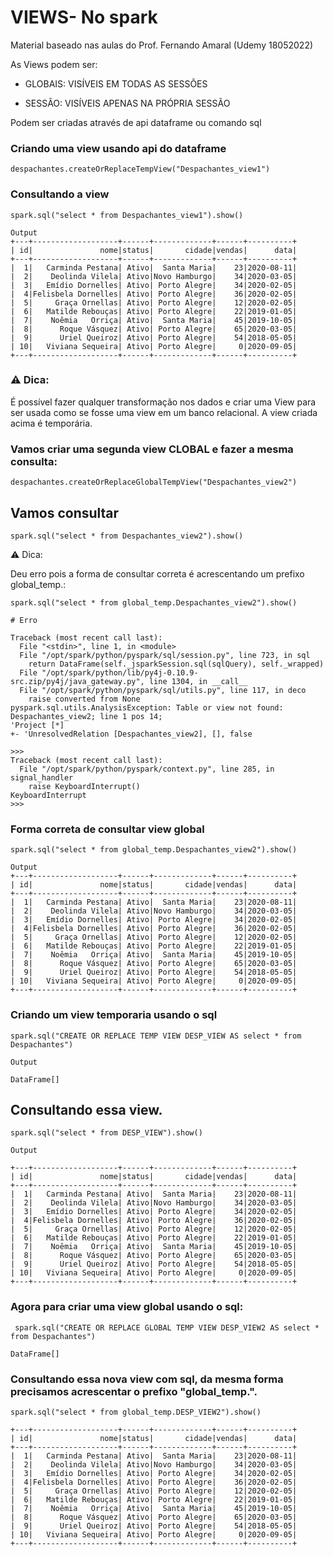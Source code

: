 

# VIEWS- No spark

Material baseado nas aulas do Prof. Fernando Amaral (Udemy 18052022)

As Views podem ser: 

- GLOBAIS: VISÍVEIS EM TODAS AS SESSÕES

- SESSÃO: VISÍVEIS APENAS NA PRÓPRIA SESSÃO

Podem ser criadas através de api dataframe ou comando sql

### Criando uma view usando api do dataframe
`despachantes.createOrReplaceTempView("Despachantes_view1")`

### Consultando a view
`spark.sql("select * from Despachantes_view1").show()`

```
Output 
+---+-------------------+------+-------------+------+----------+
| id|               nome|status|       cidade|vendas|      data|
+---+-------------------+------+-------------+------+----------+
|  1|   Carminda Pestana| Ativo|  Santa Maria|    23|2020-08-11|
|  2|    Deolinda Vilela| Ativo|Novo Hamburgo|    34|2020-03-05|
|  3|   Emídio Dornelles| Ativo| Porto Alegre|    34|2020-02-05|
|  4|Felisbela Dornelles| Ativo| Porto Alegre|    36|2020-02-05|
|  5|     Graça Ornellas| Ativo| Porto Alegre|    12|2020-02-05|
|  6|   Matilde Rebouças| Ativo| Porto Alegre|    22|2019-01-05|
|  7|    Noêmia   Orriça| Ativo|  Santa Maria|    45|2019-10-05|
|  8|      Roque Vásquez| Ativo| Porto Alegre|    65|2020-03-05|
|  9|      Uriel Queiroz| Ativo| Porto Alegre|    54|2018-05-05|
| 10|   Viviana Sequeira| Ativo| Porto Alegre|     0|2020-09-05|
+---+-------------------+------+-------------+------+----------+
```
###  ⚠ Dica: 
É possível fazer qualquer transformação nos dados e criar uma View para ser usada como se fosse uma view em um banco relacional. A view criada acima é temporária.

### Vamos criar uma segunda view CLOBAL e fazer a mesma consulta:
`despachantes.createOrReplaceGlobalTempView("Despachantes_view2")`

## Vamos consultar 
`spark.sql("select * from Despachantes_view2").show()`

⚠ Dica: 

Deu erro pois a forma de consultar correta é acrescentando um prefixo global_temp.:

`spark.sql("select * from global_temp.Despachantes_view2").show()`

```
# Erro

Traceback (most recent call last):
  File "<stdin>", line 1, in <module>
  File "/opt/spark/python/pyspark/sql/session.py", line 723, in sql
    return DataFrame(self._jsparkSession.sql(sqlQuery), self._wrapped)
  File "/opt/spark/python/lib/py4j-0.10.9-src.zip/py4j/java_gateway.py", line 1304, in __call__
  File "/opt/spark/python/pyspark/sql/utils.py", line 117, in deco
    raise converted from None
pyspark.sql.utils.AnalysisException: Table or view not found: Despachantes_view2; line 1 pos 14;
'Project [*]
+- 'UnresolvedRelation [Despachantes_view2], [], false

>>>
Traceback (most recent call last):
  File "/opt/spark/python/pyspark/context.py", line 285, in signal_handler
    raise KeyboardInterrupt()
KeyboardInterrupt
>>>
```

### Forma correta de consultar view global
 `spark.sql("select * from global_temp.Despachantes_view2").show()`

 ```
 Output
+---+-------------------+------+-------------+------+----------+
| id|               nome|status|       cidade|vendas|      data|
+---+-------------------+------+-------------+------+----------+
|  1|   Carminda Pestana| Ativo|  Santa Maria|    23|2020-08-11|
|  2|    Deolinda Vilela| Ativo|Novo Hamburgo|    34|2020-03-05|
|  3|   Emídio Dornelles| Ativo| Porto Alegre|    34|2020-02-05|
|  4|Felisbela Dornelles| Ativo| Porto Alegre|    36|2020-02-05|
|  5|     Graça Ornellas| Ativo| Porto Alegre|    12|2020-02-05|
|  6|   Matilde Rebouças| Ativo| Porto Alegre|    22|2019-01-05|
|  7|    Noêmia   Orriça| Ativo|  Santa Maria|    45|2019-10-05|
|  8|      Roque Vásquez| Ativo| Porto Alegre|    65|2020-03-05|
|  9|      Uriel Queiroz| Ativo| Porto Alegre|    54|2018-05-05|
| 10|   Viviana Sequeira| Ativo| Porto Alegre|     0|2020-09-05|
+---+-------------------+------+-------------+------+----------+
```

### Criando um view temporaria usando o sql

`spark.sql("CREATE OR REPLACE TEMP VIEW DESP_VIEW AS select * from Despachantes")`

```
Output

DataFrame[]

```
## Consultando essa view.
`spark.sql("select * from DESP_VIEW").show()`
```
Output

+---+-------------------+------+-------------+------+----------+
| id|               nome|status|       cidade|vendas|      data|
+---+-------------------+------+-------------+------+----------+
|  1|   Carminda Pestana| Ativo|  Santa Maria|    23|2020-08-11|
|  2|    Deolinda Vilela| Ativo|Novo Hamburgo|    34|2020-03-05|
|  3|   Emídio Dornelles| Ativo| Porto Alegre|    34|2020-02-05|
|  4|Felisbela Dornelles| Ativo| Porto Alegre|    36|2020-02-05|
|  5|     Graça Ornellas| Ativo| Porto Alegre|    12|2020-02-05|
|  6|   Matilde Rebouças| Ativo| Porto Alegre|    22|2019-01-05|
|  7|    Noêmia   Orriça| Ativo|  Santa Maria|    45|2019-10-05|
|  8|      Roque Vásquez| Ativo| Porto Alegre|    65|2020-03-05|
|  9|      Uriel Queiroz| Ativo| Porto Alegre|    54|2018-05-05|
| 10|   Viviana Sequeira| Ativo| Porto Alegre|     0|2020-09-05|
+---+-------------------+------+-------------+------+----------+

``` 
### Agora para criar uma view global usando o sql: 
` spark.sql("CREATE OR REPLACE GLOBAL TEMP VIEW DESP_VIEW2 AS select * from Despachantes")`

````
DataFrame[]
````

### Consultando essa nova view com sql, da mesma forma precisamos acrescentar o prefixo "global_temp.".
`spark.sql("select * from global_temp.DESP_VIEW2").show()`

```
+---+-------------------+------+-------------+------+----------+
| id|               nome|status|       cidade|vendas|      data|
+---+-------------------+------+-------------+------+----------+
|  1|   Carminda Pestana| Ativo|  Santa Maria|    23|2020-08-11|
|  2|    Deolinda Vilela| Ativo|Novo Hamburgo|    34|2020-03-05|
|  3|   Emídio Dornelles| Ativo| Porto Alegre|    34|2020-02-05|
|  4|Felisbela Dornelles| Ativo| Porto Alegre|    36|2020-02-05|
|  5|     Graça Ornellas| Ativo| Porto Alegre|    12|2020-02-05|
|  6|   Matilde Rebouças| Ativo| Porto Alegre|    22|2019-01-05|
|  7|    Noêmia   Orriça| Ativo|  Santa Maria|    45|2019-10-05|
|  8|      Roque Vásquez| Ativo| Porto Alegre|    65|2020-03-05|
|  9|      Uriel Queiroz| Ativo| Porto Alegre|    54|2018-05-05|
| 10|   Viviana Sequeira| Ativo| Porto Alegre|     0|2020-09-05|
+---+-------------------+------+-------------+------+----------+
```

